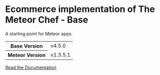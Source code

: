 # Ecommerce implementation of The Meteor Chef - Base
A starting point for Meteor apps.

<table>
  <tbody>
    <tr>
      <th>Base Version</th>
      <td>v4.5.0</td>
    </tr>
    <tr>
      <th>Meteor Version</th>
      <td>v1.3.5.1</td>
    </tr>
  </tbody>
</table>

[Read the Documentation](http://themeteorchef.com/base)
